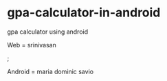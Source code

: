 # gpa-calculator-in-android
gpa calculator using android

Web = srinivasan

;

Android = maria dominic savio
